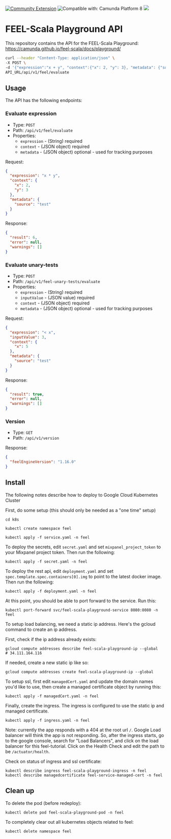 [![Community Extension](https://img.shields.io/badge/Community%20Extension-An%20open%20source%20community%20maintained%20project-FF4700)](https://github.com/camunda-community-hub/community)
![Compatible with: Camunda Platform 8](https://img.shields.io/badge/Compatible%20with-Camunda%20Platform%208-0072Ce)
[![](https://img.shields.io/badge/Lifecycle-Stable-brightgreen)](https://github.com/Camunda-Community-Hub/community/blob/main/extension-lifecycle.md#stable-)

# FEEL-Scala Playground API

This repository contains the API for the FEEL-Scala Playground: https://camunda.github.io/feel-scala/docs/playground/

```bash
curl --header "Content-Type: application/json" \
-X POST \
-d '{"expression":"x + y", "context":{"x": 2, "y": 3}, "metadata": {"source": "test"}}' \
API_URL/api/v1/feel/evaluate  
```

## Usage

The API has the following endpoints:

### Evaluate expression

- Type: `POST`
- Path: `/api/v1/feel/evaluate`
- Properties:
  - `expression` - (String) required
  - `context` - (JSON object) required
  - `metadata` - (JSON object) optional - used for tracking purposes 

Request:

```json
{
  "expression": "x * y",
  "context": {
    "x": 2,
    "y": 3
  },
  "metadata": {
    "source": "test"
  }
}
```

Response:

```json
{
  "result": 6,
  "error": null,
  "warnings": []
}
```

### Evaluate unary-tests

- Type: `POST`
- Path: `/api/v1/feel-unary-tests/evaluate`
- Properties:
  - `expression` - (String) required
  - `inputValue` - (JSON value) required
  - `context` - (JSON object) required
  - `metadata` - (JSON object) optional - used for tracking purposes
 
Request:

```json
{
  "expression": "< x",
  "inputValue": 3,
  "context": {
    "x": 5
  },
  "metadata": {
    "source": "test"
  }
}
```

Response:

```json
{
  "result": true,
  "error": null,
  "warnings": []
}
```

### Version

- Type: `GET`
- Path: `/api/v1/version`

Response:

```json
{
  "feelEngineVersion": "1.16.0"
}
```

## Install

The following notes describe how to deploy to Google Cloud Kubernetes Cluster

First, do some setup (this should only be needed as a "one time" setup)

```shell
cd k8s

kubectl create namespace feel

kubectl apply -f service.yaml -n feel
```

To deploy the secrets, edit `secret.yaml` and set `mixpanel_project_token` to your Mixpanel project token. Then run the following:

```shell
kubectl apply -f secret.yaml -n feel
```

To deploy the rest api, edit `deployment.yaml` and set `spec.template.spec.containers[0].img` to point
to the latest docker image. Then run the following:

```shell
kubectl apply -f deployment.yaml -n feel
```

At this point, you should be able to port forward to the service. Run this:

    kubectl port-forward svc/feel-scala-playground-service 8080:8080 -n feel

To setup load balancing, we need a static ip address. Here's the gcloud command to create an ip address.

First, check if the ip address already exists:

    gcloud compute addresses describe feel-scala-playground-ip --global
    # 34.111.164.116

If needed, create a new static ip like so:

    gcloud compute addresses create feel-scala-playground-ip --global

To setup ssl, first edit `managedCert.yaml` and update the domain names you'd like to use, then create a managed
certificate object by running this:

    kubectl apply -f managedCert.yaml -n feel

Finally, create the ingress. The ingress is configured to use the static ip and managed certificate.

    kubectl apply -f ingress.yaml -n feel

Note: currently the app responds with a 404 at the root url `/`. Google Load balancer will think the app is not
responding. So, after the ingress starts, go to the google console, search for "Load Balancers", and click on the load balancer
for this feel-tutorial. Click on the Health Check and edit the path to be `/actuator/health`.

Check on status of ingress and ssl certificate:

    kubectl describe ingress feel-scala-playground-ingress -n feel
    kubectl describe managedcertificate feel-service-managed-cert -n feel

## Clean up

To delete the pod (before redeploy):
```shell
kubectl delete pod feel-scala-playground-pod -n feel
```

To completely clear out all kubernetes objects related to feel:
```shell
kubectl delete namespace feel
```
